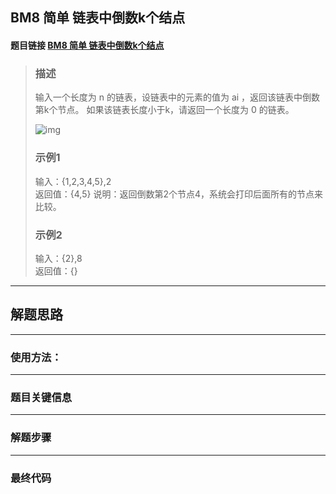 ## BM8 简单 链表中倒数k个结点

#### 题目链接 [BM8 简单 链表中倒数k个结点](https://www.nowcoder.com/practice/886370fe658f41b498d40fb34ae76ff9?tpId=295&tqId=1377477&ru=/exam/oj&qru=/ta/format-top101/question-ranking&sourceUrl=%2Fexam%2Foj%3Fpage%3D1%26tab%3D%25E7%25AE%2597%25E6%25B3%2595%25E7%25AF%2587%26topicId%3D295)

> ### 描述
> 输入一个长度为 n 的链表，设链表中的元素的值为 ai ，返回该链表中倒数第k个节点。
如果该链表长度小于k，请返回一个长度为 0 的链表。
>
> ![img](https://i.ibb.co/LR1DQ01/63ff25d05261280de480682e8e7c464.png) 
> 
> ### 示例1
> 输入：{1,2,3,4,5},2\
> 返回值：{4,5}
> 说明：返回倒数第2个节点4，系统会打印后面所有的节点来比较。 
> ### 示例2
> 输入：{2},8\
> 返回值：{}

---
## 解题思路
---
### 使用方法：
---
### 题目关键信息



---
### 解题步骤
---

### 最终代码
```

```